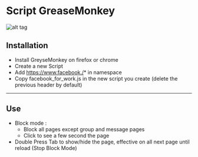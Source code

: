 # Script GreaseMonkey
![alt tag](https://michellewray.files.wordpress.com/2012/09/facebook.jpg?w=529&h=212)
## Installation ##
   * Install GreyseMonkey on firefox or chrome
   * Create a new Script
   * Add https://www.facebook./* in namespace
   * Copy facebook_for_work.js in the new script you create (delete the previous header by default)

- - - -
## Use ##
   * Block mode : 
     * Block all pages except group and message pages
     * Click to see a few second the page
   * Double Press Tab to show/hide the page, effective on all next page until reload (Stop Block Mode)

 

